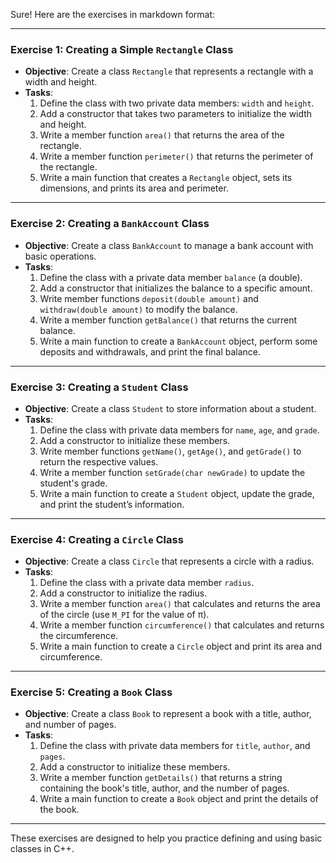 Sure! Here are the exercises in markdown format:

---

### Exercise 1: **Creating a Simple `Rectangle` Class**
- **Objective**: Create a class `Rectangle` that represents a rectangle with a width and height.
- **Tasks**:
  1. Define the class with two private data members: `width` and `height`.
  2. Add a constructor that takes two parameters to initialize the width and height.
  3. Write a member function `area()` that returns the area of the rectangle.
  4. Write a member function `perimeter()` that returns the perimeter of the rectangle.
  5. Write a main function that creates a `Rectangle` object, sets its dimensions, and prints its area and perimeter.

---

### Exercise 2: **Creating a `BankAccount` Class**
- **Objective**: Create a class `BankAccount` to manage a bank account with basic operations.
- **Tasks**:
  1. Define the class with a private data member `balance` (a double).
  2. Add a constructor that initializes the balance to a specific amount.
  3. Write member functions `deposit(double amount)` and `withdraw(double amount)` to modify the balance.
  4. Write a member function `getBalance()` that returns the current balance.
  5. Write a main function to create a `BankAccount` object, perform some deposits and withdrawals, and print the final balance.

---

### Exercise 3: **Creating a `Student` Class**
- **Objective**: Create a class `Student` to store information about a student.
- **Tasks**:
  1. Define the class with private data members for `name`, `age`, and `grade`.
  2. Add a constructor to initialize these members.
  3. Write member functions `getName()`, `getAge()`, and `getGrade()` to return the respective values.
  4. Write a member function `setGrade(char newGrade)` to update the student's grade.
  5. Write a main function to create a `Student` object, update the grade, and print the student’s information.

---

### Exercise 4: **Creating a `Circle` Class**
- **Objective**: Create a class `Circle` that represents a circle with a radius.
- **Tasks**:
  1. Define the class with a private data member `radius`.
  2. Add a constructor to initialize the radius.
  3. Write a member function `area()` that calculates and returns the area of the circle (use `M_PI` for the value of π).
  4. Write a member function `circumference()` that calculates and returns the circumference.
  5. Write a main function to create a `Circle` object and print its area and circumference.

---

### Exercise 5: **Creating a `Book` Class**
- **Objective**: Create a class `Book` to represent a book with a title, author, and number of pages.
- **Tasks**:
  1. Define the class with private data members for `title`, `author`, and `pages`.
  2. Add a constructor to initialize these members.
  3. Write a member function `getDetails()` that returns a string containing the book's title, author, and the number of pages.
  4. Write a main function to create a `Book` object and print the details of the book.

---

These exercises are designed to help you practice defining and using basic classes in C++.
